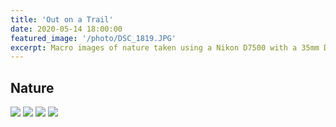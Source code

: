 ```yaml
---
title: 'Out on a Trail'
date: 2020-05-14 18:00:00
featured_image: '/photo/DSC_1819.JPG'
excerpt: Macro images of nature taken using a Nikon D7500 with a 35mm DSLR lens.
---
```

## Nature

<div class="gallery" data-columns="2">
	<img src="/photo/DSC_1819.JPG">
	<img src="/photo/DSC_1825.JPG">
	<img src="/photo/DSC_1828.JPG">
	<img src="/photo/DSC_1834.JPG">
</div>
